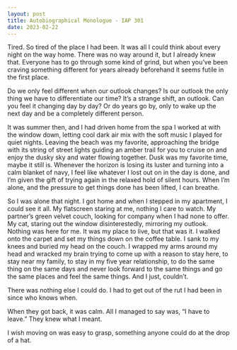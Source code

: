 ```yaml
---
layout: post
title: Autobiographical Monologue - IAP 301
date: 2023-02-22
---
```


Tired. So tired of the place I had been. It was all I could think
about every night on the way home. There was no way around it, but I
already knew that. Everyone has to go through some kind of grind, but
when you’ve been craving something different for years already
beforehand it seems futile in the first place.

Do we only feel different when our outlook changes? Is our outlook the
only thing we have to differentiate our time? It’s a strange shift, an
outlook. Can you feel it changing day by day? Or do years go by, only
to wake up the next day and be a completely different person.

It was summer then, and I had driven home from the spa I worked at
with the window down, letting cool dark air mix with the soft music I
played for quiet nights. Leaving the beach was my favorite,
approaching the bridge with its string of street lights guiding an
amber trail for you to cruise on and enjoy the dusky sky and water
flowing together. Dusk was my favorite time, maybe it still is.
Whenever the horizon is losing its luster and turning into a calm
blanket of navy, I feel like whatever I lost out on in the day is
done, and I’m given the gift of trying again in the relaxed hold of
silent hours. When I’m alone, and the pressure to get things done has
been lifted, I can breathe.

So I was alone that night. I got home and when I stepped in my
apartment, I could see it all. My flatscreen staring at me, nothing I
care to watch. My partner’s green velvet couch, looking for company
when I had none to offer. My cat, staring out the window
disinterestedly, mirroring my outlook. Nothing was here for me. It was
my place to live, but that was it. I walked onto the carpet and set my
things down on the coffee table. I sank to my knees and buried my head
on the couch. I wrapped my arms around my head and wracked my brain
trying to come up with a reason to stay here, to stay near my family,
to stay in my five year relationship, to do the same thing on the same
days and never look forward to the same things and go the same places
and feel the same things. And I just, couldn’t.

There was nothing else I could do.
I had to get out of the rut I had been in since who knows when.

When they got back, it was calm.
All I managed to say was, “I have to leave.”
They knew what I meant.

I wish moving on was easy to grasp, something anyone could do at the
drop of a hat.
